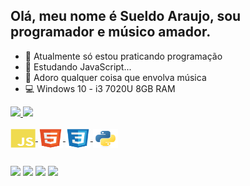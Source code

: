 ## Olá, meu nome é Sueldo Araujo, sou programador e músico amador.

- 📕 Atualmente só estou praticando programação
- 🌱 Estudando JavaScript...
- 🎵 Adoro qualquer coisa que envolva música
- 💻 Windows 10 - i3 7020U 8GB RAM

<div>
  <a href="https://github.com/sueldoaraujo">
  <img height="180em" src="https://github-readme-stats.vercel.app/api?username=sueldoaraujo&show_icons=true&theme=dark&include_all_commits=true&count_private=true"/>
  <img height="140em" src="https://github-readme-stats.vercel.app/api/top-langs/?username=sueldoaraujo&layout=compact&langs_count=16&theme=dark"/>
</div>
<div style="display: inline_block"><br>
  <img align="center" alt="Susu-Js" height="30" width="40" src="https://raw.githubusercontent.com/devicons/devicon/master/icons/javascript/javascript-plain.svg">
  <img align="center" alt="Susu-HTML" height="30" width="40" src="https://raw.githubusercontent.com/devicons/devicon/master/icons/html5/html5-original.svg">
  <img align="center" alt="Susu-CSS" height="30" width="40" src="https://raw.githubusercontent.com/devicons/devicon/master/icons/css3/css3-original.svg">
  <img align="center" alt="Susu-Python" height="30" width="40" src="https://raw.githubusercontent.com/devicons/devicon/master/icons/python/python-original.svg">
</div>
  
  ##
  
<div>
  <a href="https://www.youtube.com/channel/UCcbr06WTqjVeJKreSFqkS7Q" target="_blank"><img src="https://img.shields.io/badge/YouTube-FF0000?style=for-the-badge&logo=youtube&logoColor=white" target="_blank"></a>
  <a href="https://instagram.com/koishi_alf" target="_blank"><img src="https://img.shields.io/badge/-Instagram-%23E4405F?style=for-the-badge&logo=instagram&logoColor=white" target="_blank"></a>
 	<a href="https://www.twitch.tv/koishi_alf" target="_blank"><img src="https://img.shields.io/badge/Twitch-9146FF?style=for-the-badge&logo=twitch&logoColor=white" target="_blank"></a> 
  <a href="https://www.linkedin.com/in/sueldo-araujo-178a1121a/" target="_blank"><img src="https://img.shields.io/badge/-LinkedIn-%230077B5?style=for-the-badge&logo=linkedin&logoColor=white" target="_blank"></a>  
</div>
